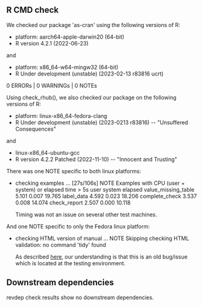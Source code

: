 ## R CMD check 

We checked our package 'as-cran' using the following versions of R:

* platform: aarch64-apple-darwin20 (64-bit)
* R version 4.2.1 (2022-06-23) 

and 

* platform: x86_64-w64-mingw32 (64-bit)
* R Under development (unstable) (2023-02-13 r83816 ucrt)

0 ERRORs | 0 WARNINGs | 0 NOTEs

Using check_rhub(), we also checked our package on the following versions of R:

* platform: linux-x86_64-fedora-clang
* R Under development (unstable) (2023-0213 r83816) -- "Unsuffered Consequences"

and 

* linux-x86_64-ubuntu-gcc
* R version 4.2.2 Patched (2022-11-10) -- "Innocent and Trusting"

There was one NOTE specific to both linux platforms:

* checking examples ... [27s/106s] NOTE
Examples with CPU (user + system) or elapsed time > 5s
                     user system elapsed
value_missing_table 5.101  0.007  19.765
label_data          4.592  0.023  18.206
complete_check      3.537  0.008  14.074
check_report        2.507  0.000  10.118

  Timing was not an issue on several other test machines. 
  
And one NOTE specific to only the Fedora linux platform:

* checking HTML version of manual ... NOTE
Skipping checking HTML validation: no command 'tidy' found

  As described [here](https://groups.google.com/g/r-sig-mac/c/7u_ivEj4zhM?pli=1), our understanding is that this is an old bug/issue which is located at the testing environment.

## Downstream dependencies

revdep check results show no downstream dependencies. 
